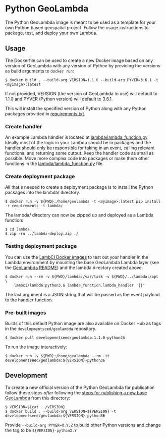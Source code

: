 # Python GeoLambda

The Python GeoLambda image is meant to be used as a template for your own Python based geospatial project.  Follow the usage instructions to package, test, and deploy your own Lambda.

## Usage

The Dockerfile can be used to create a new Docker image based on any version of GeoLambda with any version of Python by providing the versions as build arguments to `docker run`:

    $ docker build . --build-arg VERSION=1.1.0 --build-arg PYVER=3.6.1 -t <myimage>:latest

If not provided, VERSION (the version of GeoLambda to use) will default to 1.1.0 and PYVER (Python version) will default to 3.6.1.

This will install the specified version of Python along with any Python packages provided in [requirements.txt](requirements.txt).

### Create handler

An example Lambda handler is located at [lambda/lambda_function.py](lambda/lambda_function.py). Ideally most of the logic in your Lambda should be in packages and the handler should only be responsible for taking in an event, calling relevant functions, and returning some output. Keep the handler code as small as possible. Move more complex code into packages or make them other functions in the [lambda/lambda_function.py](lambda/lambda_function.py) file.

### Create deployment package

All that's needed to create a deployment package is to install the Python packages into the lambda/ directory.

    $ docker run -v ${PWD}:/home/geolambda -t <myimage>:latest pip install -r requirements -t lambda/

The lambda/ directory can now be zipped up and deployed as a Lambda function:

    $ cd lambda
    $ zip -ru ../lambda-deploy.zip ./

### Testing deployment package

You can use the [LambCI Docker images](https://github.com/lambci/docker-lambda) to test out your handler in the Lambda environment by mounting the base GeoLambda Lambda layer (see the [GeoLambda README](../README.md)) and the lambda directory created above.

```
$ docker run --rm -v ${PWD}/lambda:/var/task -v ${PWD}/../lambda:/opt \
    lambci/lambda:python3.6 lambda_function.lambda_handler '{}'
```

The last argument is a JSON string that will be passed as the event payload to the handler function.

### Pre-built images

Builds of this default Python image are also available on Docker Hub as tags in the `developmentseed/geolambda` repository.

    $ docker pull developmentseed/geolambda:1.1.0-python36

To run the image interactively:

    $ docker run -v ${PWD}:/home/geolambda --rm -it developmentseed/geolambda:${VERSION}-python36

## Development

To create a new official version of the Python GeoLambda for publication follow these steps *after* following the [steps for publishing a new base GeoLambda](../README.md) from this directory:

```
$ VERSION=${cat ../VERSION}
$ docker build . --build-arg VERSION=${VERSION} -t developmentseed/geolambda:${VERSION}-python36
```

Provide `--build-arg PYVER=X.Y.Z` to build other Python versions and change the tag to be `${VERSION}-pythonX.Y`



